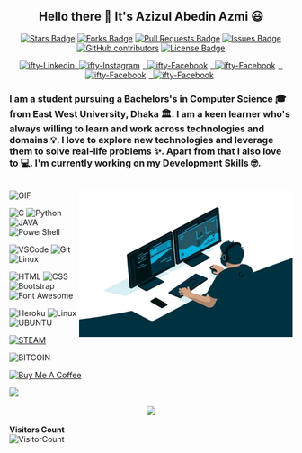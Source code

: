 <h2 align="center">Hello there 👋 It's Azizul Abedin Azmi 😃 </h2>

<div align="center">

<a href="https://github.com/azizulabedinazmi/awesome-github-profile-readme/stargazers"><img src="https://img.shields.io/github/stars/azizulabedinazmi/awesome-github-profile-readme" alt="Stars Badge"/></a>
<a href="https://github.com/azizulabedinazmi/awesome-github-profile-readme/network/members"><img src="https://img.shields.io/github/forks/azizulabedinazmi/awesome-github-profile-readme" alt="Forks Badge"/></a>
<a href="https://github.com/azizulabedinazmi/awesome-github-profile-readme/pulls"><img src="https://img.shields.io/github/issues-pr/azizulabedinazmi/awesome-github-profile-readme" alt="Pull Requests Badge"/></a>
<a href="https://github.com/azizulabedinazmi/awesome-github-profile-readme/issues"><img src="https://img.shields.io/github/issues/azizulabedinazmi/awesome-github-profile-readme" alt="Issues Badge"/></a>
<a href="https://github.com/azizulabedinazmi/awesome-github-profile-readme/graphs/contributors"><img alt="GitHub contributors" src="https://img.shields.io/github/contributors/azizulabedinazmi/awesome-github-profile-readme?color=2b9348"></a>
<a href="https://github.com/azizulabedinazmi/awesome-github-profile-readme/blob/master/LICENSE"><img src="https://img.shields.io/github/license/azizulabedinazmi/awesome-github-profile-readme?color=2b9348" alt="License Badge"/></a>

 </div>
  
 <p align="center">
  
  <a href="https://bd.linkedin.com/in/azizulabedin/" target="_blank">
  <img alt="ifty-Linkedin" src="https://cdn4.iconfinder.com/data/icons/social-messaging-ui-color-shapes-2-free/128/social-linkedin-circle-512.png" width="50" height="50" >
  </a>
    
  <a href="https://www.facebook.com/azizul.abedin.azmi" target="_blank">
 &nbsp;<img style="padding-right: 5px;" alt="ifty-Instagram" src="https://cdn4.iconfinder.com/data/icons/social-messaging-ui-color-shapes-2-free/128/social-facebook-circle-512.png" width="50" height="50" >
  </a>
  
  <a href="https://www.instagram.com/azizulabedin/" target="_blank">
  &nbsp;<img style="padding-right: 5px;" alt="ifty-Facebook" src="https://cdn2.iconfinder.com/data/icons/social-icons-33/128/Instagram-512.png" width="50"              height="50" >
  </a>
  
  <a href="https://www.snapchat.com/add/azizulabedin" target="_blank">
  &nbsp;<img style="padding-right: 5px;" alt="ifty-Facebook" src="https://cdn4.iconfinder.com/data/icons/social-messaging-ui-color-shapes-2-free/128/social-snapchat-circle-512.png" width="50" height="50" >
  </a>
  
  <a href="https://twitter.com/AzmiAbedin/" target="_blank">
  &nbsp;<img style="padding-right: 5px;" alt="ifty-Facebook" src="https://cdn4.iconfinder.com/data/icons/social-messaging-ui-color-shapes-2-free/128/social-twitter-circle-512.png" width="50" height="50" >
  </a>
  
  <a href="https://github.com/azizulabedinazmi/" target="_blank">
  &nbsp;<img style="padding-right: 5px;" alt="ifty-Facebook" src="https://cdn4.iconfinder.com/data/icons/social-media-logos-6/512/71-github-512.png" width="50" height="50" >
  </a>
</p>

### I am a student pursuing a Bachelors's in Computer Science 🎓 from East West University, Dhaka 🏛. I am a keen learner who's always willing to learn and work across technologies and domains 💡. I love to explore new technologies and leverage them to solve real-life problems ✨. Apart from that I also love to 💻. I'm currently working on my Development Skills 🤓.

<br>

<img align="right" height="260" width="380" alt="GIF" src="https://raw.githubusercontent.com/azizulabedinazmi/azizulabedinazmi/master/img/coders.gif" />
<img alt="GIF" height="260" width="380" src="https://raw.githubusercontent.com/azizulabedinazmi/azizulabedinazmi/master/img/NUX_Octodex.gif" />

<br>


![C](https://img.shields.io/badge/C%20-%23E34F26.svg?&style=for-the-badge&logo=C&logoColor=white)
![Python](https://img.shields.io/badge/python%20-%23E34F26.svg?&style=for-the-badge&logo=python&ogoColor=white)
![JAVA](https://img.shields.io/badge/Java-ED8B00?style=for-the-badge&logo=openjdk&logoColor=white)
![PowerShell](https://img.shields.io/badge/PowerShell-5391FE?style=for-the-badge&logo=PowerShell&logoColor=white)

![VSCode](https://img.shields.io/badge/-vscode-00a8e8?style=for-the-badge&logo=visual-studio-code)
![Git](https://img.shields.io/badge/git%20-%23F05033.svg?&style=for-the-badge&logo=git&logoColor=white)
![Linux](https://img.shields.io/badge/-linux-772953?style=for-the-badge&logo=linux)

![HTML](https://img.shields.io/badge/html%20-%23E34F26.svg?&style=for-the-badge&logo=html5&logoColor=white)
![CSS](https://img.shields.io/badge/css%20-%231572B6.svg?&style=for-the-badge&logo=css3&logoColor=white)
![Bootstrap](https://img.shields.io/badge/bootstrap-%23563D7C.svg?style=for-the-badge&logo=bootstrap&logoColor=white)
![Font Awesome](https://img.shields.io/badge/Font_Awesome-339AF0?style=for-the-badge&logo=fontawesome&logoColor=white)

![Heroku](https://img.shields.io/badge/Heroku-430098?style=for-the-badge&logo=heroku&logoColor=white)
![Linux](https://img.shields.io/badge/Linux-FCC624?style=for-the-badge&logo=linux&logoColor=black)
![UBUNTU](https://img.shields.io/badge/Ubuntu-E95420?style=for-the-badge&logo=ubuntu&logoColor=white)

[![STEAM](https://img.shields.io/badge/Steam-000000?style=for-the-badge&logo=steam&logoColor=white)](https://steamcommunity.com/profiles/76561198863848211/)

![BITCOIN](https://img.shields.io/badge/Bitcoin-000000?style=for-the-badge&logo=bitcoin&logoColor=white)

<a href="https://www.buymeacoffee.com/azizulabedinazmi" target="_blank"><img src="https://cdn.buymeacoffee.com/buttons/v2/default-yellow.png" alt="Buy Me A Coffee" style="height: 60px !important;width: 217px !important;" ></a>


<a href="https://www.buymeacoffee.com/azizulabedinazmi"><img src="https://img.buymeacoffee.com/button-api/?text=Buy me a coffee&emoji=&slug=azizulabedinazmi&button_colour=5F7FFF&font_colour=ffffff&font_family=Bree&outline_colour=000000&coffee_colour=FFDD00" /></a>


<p align="center"><img width="80%" src="https://github-readme-stats.vercel.app/api?username=azizulabedinazmi&show_icons=true" /></p>

**Visitors Count**  
![VisitorCount](https://profile-counter.glitch.me/{azizulabedinazmi}/count.svg)
